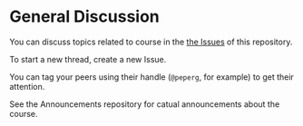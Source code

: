 # General Discussion
You can discuss topics related to course in the [the Issues](https://github.com/UM-R-for-EnvSci-Registered-Student/General-Discussion/issues) of this repository. 

To start a new thread, create a new Issue. 

You can tag your peers using their handle (`@peperg`, for example) to get their attention.



See the Announcements repository for catual announcements about the course.
